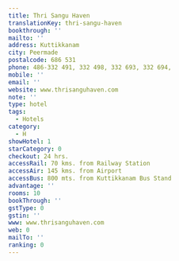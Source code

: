 ```yaml
---
title: Thri Sangu Haven
translationKey: thri-sangu-haven
bookthrough: ''
mailto: ''
address: Kuttikkanam
city: Peermade
postalcode: 686 531
phone: 486-332 491, 332 498, 332 693, 332 694,
mobile: ''
email: ''
website: www.thrisanguhaven.com
note: ''
type: hotel
tags:
  - Hotels
category:
  - H
showHotel: 1
starCategory: 0
checkout: 24 hrs.
accessRail: 70 kms. from Railway Station
accessAir: 145 kms. from Airport
accessBus: 800 mts. from Kuttikkanam Bus Stand
advantage: ''
rooms: 10
bookThrough: ''
gstType: 0
gstin: ''
www: www.thrisanguhaven.com
web: 0
mailTo: ''
ranking: 0
---
```







